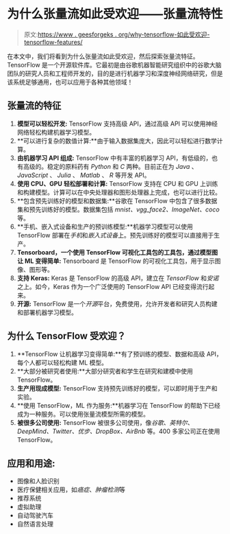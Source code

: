 # 为什么张量流如此受欢迎——张量流特性

> 原文:[https://www . geesforgeks . org/why-tensorflow-如此受欢迎-tensorflow-features/](https://www.geeksforgeeks.org/why-tensorflow-is-so-popular-tensorflow-features/)

在本文中，我们将看到为什么张量流如此受欢迎，然后探索张量流特征。TensorFlow 是一个开源软件库。它最初是由谷歌机器智能研究组织中的谷歌大脑团队的研究人员和工程师开发的，目的是进行机器学习和深度神经网络研究，但是该系统足够通用，也可以应用于各种其他领域！

## 张量流的特征

1.  **模型可以轻松开发:** TensorFlow 支持高级 API，通过高级 API 可以使用神经网络轻松构建机器学习模型。
2.  **可以进行复杂的数值计算:**由于输入数据集庞大，因此可以轻松进行数学计算。
3.  **由机器学习 API 组成:** TensorFlow 中有丰富的机器学习 API，有低级的，也有高级的。稳定的原料药有 *Python* 和 *C* 两种。目前正在为 *Java* 、 *JavaScript* 、 *Julia* 、 *Matlab* 、 *R* 等开发 API。
4.  **使用 CPU、GPU 轻松部署和计算:** TensorFlow 支持在 CPU 和 GPU 上训练和构建模型。计算可以在中央处理器和图形处理器上完成，也可以进行比较。
5.  **包含预先训练好的模型和数据集:**谷歌在 TensorFlow 中包含了很多数据集和预先训练好的模型。数据集包括 *mnist、vgg_face2、ImageNet、coco* 等。
6.  **手机、嵌入式设备和生产的预训练模型:**机器学习模型可以使用 TensorFlow 部署在*手机*和*嵌入式设备*上。预先训练好的模型可以直接用于生产。
7.  **Tensorboard，一个使用 TensorFlow 可视化工具包的工具包，通过模型图让 ML 变得简单:** Tensorboard 是 TensorFlow 的可视化工具包，用于显示图像、图形等。
8.  **支持 Keras:** Keras 是 TensorFlow 的高级 API，建立在 *TensorFlow* 和*安诺*之上。如今，Keras 作为一个广泛使用的 TensorFlow API 已经变得流行起来。
9.  **开源:** TensorFlow 是一个*开源*平台，免费使用，允许开发者和研究人员构建和部署机器学习模型。

## 为什么 TensorFlow 受欢迎？

1.  **TensorFlow 让机器学习变得简单:**有了预训练的模型、数据和高级 API，每个人都可以轻松构建 ML 模型。
2.  **大部分被研究者使用:**大部分研究者和学生在研究和建模中使用 TensorFlow。
3.  **生产用现成模型:** TensorFlow 支持预先训练好的模型，可以即时用于生产和实验。
4.  **使用 TensorFlow，ML 作为服务:**机器学习在 TensorFlow 的帮助下已经成为一种服务。可以使用张量流模型所需的模型。
5.  **被很多公司使用:** TensorFlow 被很多公司使用，像*谷歌、英特尔、DeepMind、Twitter、优步、DropBox、AirBnb* 等。400 多家公司正在使用 TensorFlow。

## **应用和用途:**

*   图像和人脸识别
*   医疗保健相关应用，如*癌症*、*肿瘤检测*等
*   推荐系统
*   虚拟助理
*   自动驾驶汽车
*   自然语言处理